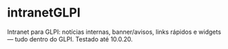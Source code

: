 # intranetGLPI
Intranet para GLPI: notícias internas, banner/avisos, links rápidos e widgets — tudo dentro do GLPI. Testado até 10.0.20.
